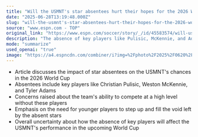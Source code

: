 ```yaml
---
title: "Will the USMNT's star absentees hurt their hopes for the 2026 World Cup?"
date: "2025-06-28T13:19:48.000Z"
slug: "will-the-usmnt's-star-absentees-hurt-their-hopes-for-the-2026-world-cup"
source: "www.espn.com - TOP"
original_link: "https://www.espn.com/soccer/story/_/id/45583574/will-usmnt-star-absentees-hurt-hopes-2026-world-cup"
description: "The absence of key players like Pulisic, McKennie, and Adams raises concerns about the USMNT's ability to compete in the 2026 World Cup, emphasizing the need for younger players to step up."
mode: "summarize"
used_openai: "true"
image: "https://a4.espncdn.com/combiner/i?img=%2Fphoto%2F2025%2F0620%2Fsoc_usmnt%2Dabsentee%2Dplayers_16x9.jpg"
---
```


- Article discusses the impact of star absentees on the USMNT's chances in the 2026 World Cup
- Absentees include key players like Christian Pulisic, Weston McKennie, and Tyler Adams
- Concerns raised about the team's ability to compete at a high level without these players
- Emphasis on the need for younger players to step up and fill the void left by the absent stars
- Overall uncertainty about how the absence of key players will affect the USMNT's performance in the upcoming World Cup